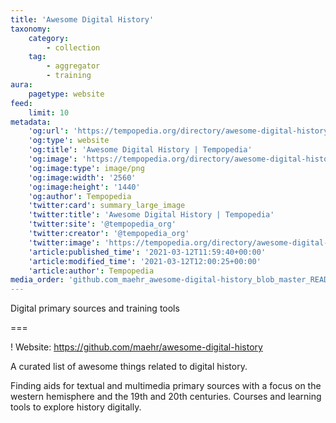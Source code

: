 ```yaml
---
title: 'Awesome Digital History'
taxonomy:
    category:
        - collection
    tag:
        - aggregator
        - training
aura:
    pagetype: website
feed:
    limit: 10
metadata:
    'og:url': 'https://tempopedia.org/directory/awesome-digital-history'
    'og:type': website
    'og:title': 'Awesome Digital History | Tempopedia'
    'og:image': 'https://tempopedia.org/directory/awesome-digital-history/github.com_maehr_awesome-digital-history_blob_master_README.md(720p) (1).png'
    'og:image:type': image/png
    'og:image:width': '2560'
    'og:image:height': '1440'
    'og:author': Tempopedia
    'twitter:card': summary_large_image
    'twitter:title': 'Awesome Digital History | Tempopedia'
    'twitter:site': '@tempopedia_org'
    'twitter:creator': '@tempopedia_org'
    'twitter:image': 'https://tempopedia.org/directory/awesome-digital-history/github.com_maehr_awesome-digital-history_blob_master_README.md(720p) (1).png'
    'article:published_time': '2021-03-12T11:59:40+00:00'
    'article:modified_time': '2021-03-12T12:00:25+00:00'
    'article:author': Tempopedia
media_order: 'github.com_maehr_awesome-digital-history_blob_master_README.md(720p) (1).png'
---
```


Digital primary sources and training tools

===

! Website: https://github.com/maehr/awesome-digital-history

A curated list of awesome things related to digital history.

Finding aids for textual and multimedia primary sources with a focus on the western hemisphere and the 19th and 20th centuries. Courses and learning tools to explore history digitally.

